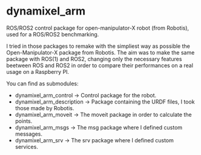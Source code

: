 # dynamixel_arm
ROS/ROS2 control package for open-manipulator-X robot (from Robotis), used for a ROS/ROS2 benchmarking.

I tried in those packages to remake with the simpliest way as possible the Open-Manipulator-X package from Robotis.
The aim was to make the same package with ROS(1) and ROS2, changing only the necessary features beetween ROS and ROS2 in order to compare their performances on a real usage on a Raspberry PI.

You can find as submodules: 
- dynamixel_arm_control -> Control package for the robot.
- dynamixel_arm_description -> Package containing the URDF files, I took those made by Robotis.
- dynamixel_arm_moveit -> The moveit package in order to calculate the points.
- dynamixel_arm_msgs -> The msg package where I defined custom messages.
- dynamixel_arm_srv -> The srv package where I defined custom services.
